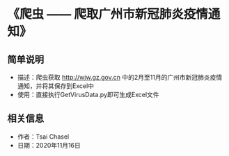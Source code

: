 # 《爬虫 —— 爬取广州市新冠肺炎疫情通知》

## 简单说明 
- 描述：爬虫获取 http://wjw.gz.gov.cn 中的2月至11月的广州市新冠肺炎疫情通知，并将其保存到Excel中
- 使用：直接执行GetVirusData.py即可生成Excel文件
## 相关信息
- 作者：Tsai Chasel
- 日期：2020年11月16日

